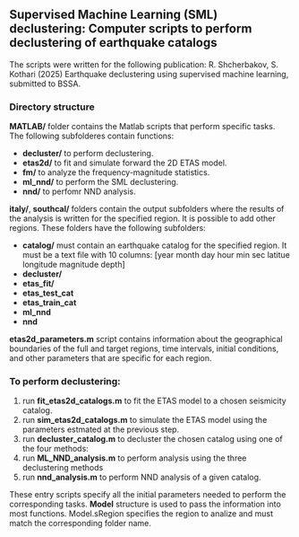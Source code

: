 ## Supervised Machine Learning (SML) declustering: Computer scripts to perform declustering of earthquake catalogs

The scripts were written for the following publication: R. Shcherbakov, S. Kothari (2025) Earthquake declustering using supervised machine learning, submitted to BSSA.

### Directory structure
**MATLAB/** folder contains the Matlab scripts that perform specific tasks. The following subfolderes contain functions:
- **decluster/** to perform declustering.
- **etas2d/** to fit and simulate forward the 2D ETAS model.
- **fm/** to analyze the frequency-magnitude statistics.
- **ml_nnd/** to perform the SML declustering.
- **nnd/** to perfomr NND analysis.

**italy/**, **southcal/** folders contain the output subfolders where the results of the analysis is written for the specified region. It is possible to add other regions. These folders have the following subfolders:
- **catalog/** must contain an earthquake catalog for the specified region. It must be a text file with 10 columns: \[year month day hour min sec latitue longitude magnitude depth\]
- **decluster/** 
- **etas_fit/**
- **etas_test_cat** 
- **etas_train_cat**
- **ml_nnd**
- **nnd** 

**etas2d_parameters.m** script contains information about the geographical boundaries of the full and target regions, time intervals, initial conditions, and other parameters that are specific for each region.

### To perform declustering:
1. run **fit_etas2d_catalogs.m** to fit the ETAS model to a chosen seismicity catalog.
2. run **sim_etas2d_catalogs.m** to simulate the ETAS model using the parameters estmated at the previous step.
3. run **decluster_catalog.m** to decluster the chosen catalog using one of the four methods:
4. run **ML_NND_analysis.m** to perform analysis using the three declustering methods
5. run **nnd_analysis.m** to perform NND analysis of a given catalog.

These entry scripts specify all the initial parameters needed to perform the corresponding tasks. **Model** structure is used to pass the information into most functions. Model.sRegion specifies the region to analize and must match the corresponding folder name. 

